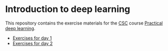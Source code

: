 # Introduction to deep learning 

This repository contains the exercise materials for the [CSC](https://www.csc.fi/) course [Practical deep learning](https://csc.fi/koulutuskalenteri/practical-deep-learning-4/).

- [Exercises for day 1](day1/README.md)
- [Exercises for day 2](day2/README.md)
